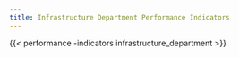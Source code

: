```yaml
---
title: Infrastructure Department Performance Indicators
---
```


{{< performance -indicators infrastructure_department >}}
